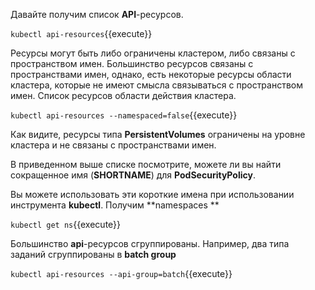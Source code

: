 Давайте получим список **API**-ресурсов.

`kubectl api-resources`{{execute}}

Ресурсы могут быть либо ограничены кластером, либо связаны с пространством имен. Большинство ресурсов связаны с пространствами имен, однако, есть некоторые ресурсы области кластера, которые не имеют смысла связываться с пространством имен. Список ресурсов области действия кластера.

`kubectl api-resources --namespaced=false`{{execute}}

Как видите, ресурсы типа **PersistentVolumes** ограничены на уровне кластера и не связаны с пространствами имен.

В приведенном выше списке посмотрите, можете ли вы найти сокращенное имя (**SHORTNAME**) для **PodSecurityPolicy**.

Вы можете использовать эти короткие имена при использовании инструмента **kubectl**. Получим **namespaces **

`kubectl get ns`{{execute}}

Большинство **api**-ресурсов сгруппированы. Например, два типа заданий сгруппированы в **batch group**

`kubectl api-resources --api-group=batch`{{execute}}
